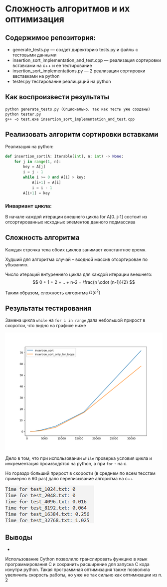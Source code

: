 # Сложность алгоритмов и их оптимизация

## Содержимое репозитория:
* generate_tests.py — создет директорию tests.py и файлы с тестовыми данными
* insertion_sort_implementation_and_test.cpp — реализация сортировки вставками на c++ и ее тестирование
* insertion_sort_implementations.py — 2 реализации сортировки ввставками на python
* tester.py тестирование реалищаций на python

## Как воспроизвести результаты
```
python generate_tests.py (Опционально, так как тесты уже созданы)
python tester.py
g++ -o test.exe insertion_sort_implementation_and_test.cpp
```

## Реализовать алгоритм сортировки вставками

Реализация на python:
```python                                       
def insertion_sort(A: Iterable[int], n: int) -> None:
    for j in range(1, n):
        key = A[j]
        i = j - 1
        while i >= 0 and A[i] > key:
            A[i+1] = A[i]
            i = i - 1
        A[i+1] = key
```

### Инвариант цикла:
В начале каждой итерации внешнего цикла for A[0..j-1] состоит из отсортированных исходных элементов данного подмассива

## Сложность алгоритма
Каждая строчка тела обоих циклов занимает константное время.  

Худший для алгоритма случай – входной массив отсортирован по убыванию.

Число итераций внтуреннего цикла для каждой итерации внешнего:
$$ 0 + 1 + 2 + .. + n-2 = \frac{n \cdot (n-1)}{2} $$

Таким образом, сложность алгоритма $O(n^2)$

## Результаты тестирования

Замена цикла `while` на `for i in range` дала небольшой прирост в скоротси, что видно на графике ниже

![сравнение реалзиаций на python](./images_for_readme/algorythm_time_comaprison.png)

Дело в том, что при использовании `while` проверка условия цикла и инкрементация производятся на python, а при `for` - на c.

Но гораздо больший прирост в скорости (в среднем по всем тесстам примерно в 60 раз) дало переписывание алгоритма на c++

![время работы реализации на c++](./images_for_readme/cpp_results.png)

## Выводы
* 
Использование Cython позволило транслировать функцию в язык программирования C и сохранить расширение для запуска C кода изнутри python. Такая программная оптимизация также позволила увеличить скорость работы, но уже не так сильно как оптимизации из п. 2